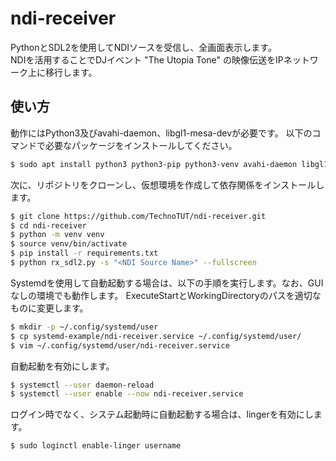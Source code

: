 # ndi-receiver
PythonとSDL2を使用してNDIソースを受信し、全画面表示します。  
NDIを活用することでDJイベント "The Utopia Tone" の映像伝送をIPネットワーク上に移行します。

## 使い方
動作にはPython3及びavahi-daemon、libgl1-mesa-devが必要です。
以下のコマンドで必要なパッケージをインストールしてください。
```bash
$ sudo apt install python3 python3-pip python3-venv avahi-daemon libgl1-mesa-dev
```

次に、リポジトリをクローンし、仮想環境を作成して依存関係をインストールします。
```bash
$ git clone https://github.com/TechnoTUT/ndi-receiver.git
$ cd ndi-receiver
$ python -m venv venv
$ source venv/bin/activate
$ pip install -r requirements.txt
$ python rx_sdl2.py -s "<NDI Source Name>" --fullscreen
```

Systemdを使用して自動起動する場合は、以下の手順を実行します。なお、GUIなしの環境でも動作します。
ExecuteStartとWorkingDirectoryのパスを適切なものに変更します。
```bash
$ mkdir -p ~/.config/systemd/user
$ cp systemd-example/ndi-receiver.service ~/.config/systemd/user/
$ vim ~/.config/systemd/user/ndi-receiver.service
```

自動起動を有効にします。
```bash
$ systemctl --user daemon-reload
$ systemctl --user enable --now ndi-receiver.service
```

ログイン時でなく、システム起動時に自動起動する場合は、lingerを有効にします。
```bash
$ sudo loginctl enable-linger username
```